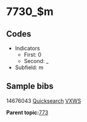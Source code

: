 # 7730\_$m

## Codes

-   Indicators
    -   First: 0
    -   Second: \_
-   Subfield: m

## Sample bibs

14676043 [Quicksearch](https://search.library.yale.edu/catalog/14676043) [VXWS](http://prodorbis.library.yale.edu:7014/vxws/GetHoldingsService?bibId=14676043)

**Parent topic:**[773](../../tags/773/773.md)

